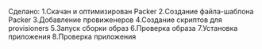 Сделано:
1.Скачан и оптимизирован Packer
2.Создание файла-шаблона Packer
3.Добавление провиженеров
4.Создание скриптов для provisioners
5.Запуск сборки образ
6.Проверка образа
7.Установка приложения
8.Проверка приложения
